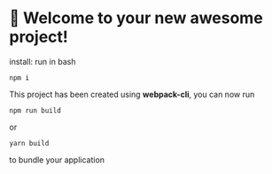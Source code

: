 # 🚀 Welcome to your new awesome project!
install: run in bash

```
npm i
```

This project has been created using **webpack-cli**, you can now run

```
npm run build
```

or

```
yarn build
```

to bundle your application
